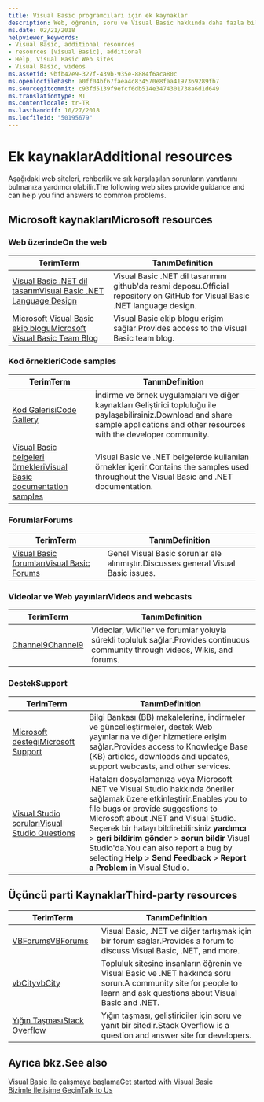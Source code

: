 ```yaml
---
title: Visual Basic programcıları için ek kaynaklar
description: Web, öğrenin, soru ve Visual Basic hakkında daha fazla bilgi bulmak kaynakları keşfedin.
ms.date: 02/21/2018
helpviewer_keywords:
- Visual Basic, additional resources
- resources [Visual Basic], additional
- Help, Visual Basic Web sites
- Visual Basic, videos
ms.assetid: 9bfb42e9-327f-439b-935e-8884f6aca80c
ms.openlocfilehash: a0ff04bf67faea4c834570e8faa4197369289fb7
ms.sourcegitcommit: c93fd5139f9efcf6db514e3474301738a6d1d649
ms.translationtype: MT
ms.contentlocale: tr-TR
ms.lasthandoff: 10/27/2018
ms.locfileid: "50195679"
---
```

# <a name="additional-resources"></a><span data-ttu-id="d7150-103">Ek kaynaklar</span><span class="sxs-lookup"><span data-stu-id="d7150-103">Additional resources</span></span>

<span data-ttu-id="d7150-104">Aşağıdaki web siteleri, rehberlik ve sık karşılaşılan sorunların yanıtlarını bulmanıza yardımcı olabilir.</span><span class="sxs-lookup"><span data-stu-id="d7150-104">The following web sites provide guidance and can help you find answers to common problems.</span></span>

## <a name="microsoft-resources"></a><span data-ttu-id="d7150-105">Microsoft kaynakları</span><span class="sxs-lookup"><span data-stu-id="d7150-105">Microsoft resources</span></span>

### <a name="on-the-web"></a><span data-ttu-id="d7150-106">Web üzerinde</span><span class="sxs-lookup"><span data-stu-id="d7150-106">On the web</span></span>

|<span data-ttu-id="d7150-107">Terim</span><span class="sxs-lookup"><span data-stu-id="d7150-107">Term</span></span>|<span data-ttu-id="d7150-108">Tanım</span><span class="sxs-lookup"><span data-stu-id="d7150-108">Definition</span></span>|
|----------|----------------|
|[<span data-ttu-id="d7150-109">Visual Basic .NET dil tasarım</span><span class="sxs-lookup"><span data-stu-id="d7150-109">Visual Basic .NET Language Design</span></span>](https://github.com/dotnet/vblang)|<span data-ttu-id="d7150-110">Visual Basic .NET dil tasarımını github'da resmi deposu.</span><span class="sxs-lookup"><span data-stu-id="d7150-110">Official repository on GitHub for Visual Basic .NET language design.</span></span>|
|[<span data-ttu-id="d7150-111">Microsoft Visual Basic ekip blogu</span><span class="sxs-lookup"><span data-stu-id="d7150-111">Microsoft Visual Basic Team Blog</span></span>](https://blogs.msdn.microsoft.com/vbteam/)|<span data-ttu-id="d7150-112">Visual Basic ekip blogu erişim sağlar.</span><span class="sxs-lookup"><span data-stu-id="d7150-112">Provides access to the Visual Basic team blog.</span></span>|

### <a name="code-samples"></a><span data-ttu-id="d7150-113">Kod örnekleri</span><span class="sxs-lookup"><span data-stu-id="d7150-113">Code samples</span></span>

|<span data-ttu-id="d7150-114">Terim</span><span class="sxs-lookup"><span data-stu-id="d7150-114">Term</span></span>|<span data-ttu-id="d7150-115">Tanım</span><span class="sxs-lookup"><span data-stu-id="d7150-115">Definition</span></span>|
|----------|----------------|
|[<span data-ttu-id="d7150-116">Kod Galerisi</span><span class="sxs-lookup"><span data-stu-id="d7150-116">Code Gallery</span></span>](https://code.msdn.microsoft.com/site/search?f%5B0%5D.Type=ProgrammingLanguage&f%5B0%5D.Value=VB&f%5B0%5D.Text=VB.NET)|<span data-ttu-id="d7150-117">İndirme ve örnek uygulamaları ve diğer kaynakları Geliştirici topluluğu ile paylaşabilirsiniz.</span><span class="sxs-lookup"><span data-stu-id="d7150-117">Download and share sample applications and other resources with the developer community.</span></span>|
|[<span data-ttu-id="d7150-118">Visual Basic belgeleri örnekleri</span><span class="sxs-lookup"><span data-stu-id="d7150-118">Visual Basic documentation samples</span></span>](https://github.com/dotnet/samples/tree/master/snippets/visualbasic)|<span data-ttu-id="d7150-119">Visual Basic ve .NET belgelerde kullanılan örnekler içerir.</span><span class="sxs-lookup"><span data-stu-id="d7150-119">Contains the samples used throughout the Visual Basic and .NET documentation.</span></span>|

### <a name="forums"></a><span data-ttu-id="d7150-120">Forumlar</span><span class="sxs-lookup"><span data-stu-id="d7150-120">Forums</span></span>

|<span data-ttu-id="d7150-121">Terim</span><span class="sxs-lookup"><span data-stu-id="d7150-121">Term</span></span>|<span data-ttu-id="d7150-122">Tanım</span><span class="sxs-lookup"><span data-stu-id="d7150-122">Definition</span></span>|
|----------|----------------|
|[<span data-ttu-id="d7150-123">Visual Basic forumları</span><span class="sxs-lookup"><span data-stu-id="d7150-123">Visual Basic Forums</span></span>](https://social.msdn.microsoft.com/Forums/vstudio/en-US/home?forum=vbgeneral)|<span data-ttu-id="d7150-124">Genel Visual Basic sorunlar ele alınmıştır.</span><span class="sxs-lookup"><span data-stu-id="d7150-124">Discusses general Visual Basic issues.</span></span>|

### <a name="videos-and-webcasts"></a><span data-ttu-id="d7150-125">Videolar ve Web yayınları</span><span class="sxs-lookup"><span data-stu-id="d7150-125">Videos and webcasts</span></span>

|<span data-ttu-id="d7150-126">Terim</span><span class="sxs-lookup"><span data-stu-id="d7150-126">Term</span></span>|<span data-ttu-id="d7150-127">Tanım</span><span class="sxs-lookup"><span data-stu-id="d7150-127">Definition</span></span>|
|----------|----------------|
|[<span data-ttu-id="d7150-128">Channel9</span><span class="sxs-lookup"><span data-stu-id="d7150-128">Channel9</span></span>](https://channel9.msdn.com/)|<span data-ttu-id="d7150-129">Videolar, Wiki'ler ve forumlar yoluyla sürekli topluluk sağlar.</span><span class="sxs-lookup"><span data-stu-id="d7150-129">Provides continuous community through videos, Wikis, and forums.</span></span>|

### <a name="support"></a><span data-ttu-id="d7150-130">Destek</span><span class="sxs-lookup"><span data-stu-id="d7150-130">Support</span></span>

|<span data-ttu-id="d7150-131">Terim</span><span class="sxs-lookup"><span data-stu-id="d7150-131">Term</span></span>|<span data-ttu-id="d7150-132">Tanım</span><span class="sxs-lookup"><span data-stu-id="d7150-132">Definition</span></span>|
|----------|----------------|
|[<span data-ttu-id="d7150-133">Microsoft desteği</span><span class="sxs-lookup"><span data-stu-id="d7150-133">Microsoft Support</span></span>](https://support.microsoft.com)|<span data-ttu-id="d7150-134">Bilgi Bankası (BB) makalelerine, indirmeler ve güncelleştirmeler, destek Web yayınlarına ve diğer hizmetlere erişim sağlar.</span><span class="sxs-lookup"><span data-stu-id="d7150-134">Provides access to Knowledge Base (KB) articles, downloads and updates, support webcasts, and other services.</span></span>|
|[<span data-ttu-id="d7150-135">Visual Studio soruları</span><span class="sxs-lookup"><span data-stu-id="d7150-135">Visual Studio Questions</span></span>](https://developercommunity.visualstudio.com)|<span data-ttu-id="d7150-136">Hataları dosyalamanıza veya Microsoft .NET ve Visual Studio hakkında öneriler sağlamak üzere etkinleştirir.</span><span class="sxs-lookup"><span data-stu-id="d7150-136">Enables you to file bugs or provide suggestions to Microsoft about .NET and Visual Studio.</span></span> <span data-ttu-id="d7150-137">Seçerek bir hatayı bildirebilirsiniz **yardımcı** > **geri bildirim gönder** > **sorun bildir** Visual Studio'da.</span><span class="sxs-lookup"><span data-stu-id="d7150-137">You can also report a bug by selecting **Help** > **Send Feedback** > **Report a Problem** in Visual Studio.</span></span>|

## <a name="third-party-resources"></a><span data-ttu-id="d7150-138">Üçüncü parti Kaynaklar</span><span class="sxs-lookup"><span data-stu-id="d7150-138">Third-party resources</span></span>

|<span data-ttu-id="d7150-139">Terim</span><span class="sxs-lookup"><span data-stu-id="d7150-139">Term</span></span>|<span data-ttu-id="d7150-140">Tanım</span><span class="sxs-lookup"><span data-stu-id="d7150-140">Definition</span></span>|
|----------|----------------|
|[<span data-ttu-id="d7150-141">VBForums</span><span class="sxs-lookup"><span data-stu-id="d7150-141">VBForums</span></span>](http://www.vbforums.com/)|<span data-ttu-id="d7150-142">Visual Basic, .NET ve diğer tartışmak için bir forum sağlar.</span><span class="sxs-lookup"><span data-stu-id="d7150-142">Provides a forum to discuss Visual Basic, .NET, and more.</span></span>|
|[<span data-ttu-id="d7150-143">vbCity</span><span class="sxs-lookup"><span data-stu-id="d7150-143">vbCity</span></span>](http://vbcity.com/)|<span data-ttu-id="d7150-144">Topluluk sitesine insanların öğrenin ve Visual Basic ve .NET hakkında soru sorun.</span><span class="sxs-lookup"><span data-stu-id="d7150-144">A community site for people to learn and ask questions about Visual Basic and .NET.</span></span>|
|[<span data-ttu-id="d7150-145">Yığın Taşması</span><span class="sxs-lookup"><span data-stu-id="d7150-145">Stack Overflow</span></span>](https://stackoverflow.com/questions/tagged/vb.net)|<span data-ttu-id="d7150-146">Yığın taşması, geliştiriciler için soru ve yanıt bir sitedir.</span><span class="sxs-lookup"><span data-stu-id="d7150-146">Stack Overflow is a question and answer site for developers.</span></span>|

## <a name="see-also"></a><span data-ttu-id="d7150-147">Ayrıca bkz.</span><span class="sxs-lookup"><span data-stu-id="d7150-147">See also</span></span>

[<span data-ttu-id="d7150-148">Visual Basic ile çalışmaya başlama</span><span class="sxs-lookup"><span data-stu-id="d7150-148">Get started with Visual Basic</span></span>](../../visual-basic/getting-started/index.md)  
[<span data-ttu-id="d7150-149">Bizimle İletişime Geçin</span><span class="sxs-lookup"><span data-stu-id="d7150-149">Talk to Us</span></span>](/visualstudio/ide/talk-to-us)  
